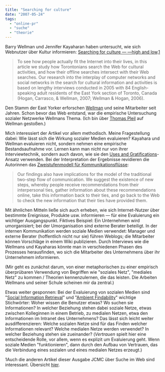 ```yaml
---
title: "Searching for culture"
date: "2007-05-24"
tags: 
  - "online-pr"
  - "suche"
  - "theorie"
---
```


Barry Wellman und Jennifer Kayaharan haben untersucht, wie sich Webnutzer über Kultur informieren: [Searching for culture — —high and low](http://jcmc.indiana.edu/vol12/issue3/kayahara.html "Kayahara, J., and Wellman, B. (2007). Searching for culture — —high and low.  Journal of Computer-Mediated Communication, 12(3), article 4.").[1](#note1)

> To see how people actually fit the Internet into their lives, in this article we study how Torontonians search the Web for cultural activities, and how their offline searches intersect with their Web searches. Our research into the interplay of computer networks and social networks in the search for cultural information and activities is based on lengthy interviews conducted in 2005 with 84 English-speaking adult residents of the East York section of Toronto, Canada (Hogan, Carrasco, & Wellman, 2007; Wellman & Hogan, 2006).

Den Stamm der East Yorker erforschen [Wellman](http://www.chass.utoronto.ca/~wellman/vita/index.html) und seine Mitarbeiter seit Jahren. Schon bevor das Web entstand, war die empirische Untersuchung sozialer Netzwerke Wellmans Thema. (Ich bin über [Thomas Pleil](http://thomaspleil.wordpress.com/2007/03/24/s) auf Wellman gestoßen.)

Mich interessiert der Artikel vor allem methodisch. Meine Fragestellung dabei: Wie lässt sich die Wirkung sozialer Medien evaluieren? Kayahara und Wellman evaluieren nicht, sondern nehmen eine empirische Bestandsaufnahme vor. Lernen kann man nicht nur von ihrer Interviewtechnik, sondern auch davon, wie sie den [Uses and Gratifications](http://www.slazenger.de/ma/uga2.cfm "Definition in der Magisterarbeit von Sven Slazenger: Nutzungsprobleme von Internetanwendungen")\-Ansatz verwenden. Bei der Interpretation der Ergebnisse revidieren die Autorinnen das [Zweistufenmodell für Kommunikationsflüsse](http://www.tcw.utwente.nl/theorieenoverzicht/Theory%20clusters/Mass%20Media/Two_Step_Flow_Theory-1.doc/index.html "Erklärung des Modells auf der Website der Universität Twente"):

> Our findings also have implications for the model of the traditional two-step flow of communication. We suggest the existence of new steps, whereby people receive recommendations from their interpersonal ties, gather information about these recommendations online, take this information back to their ties, and go back to the Web to check the new information that their ties have provided them.

Mit ähnlichen Mitteln ließe sich auch erheben, wie sich Internet-Nutzer über bestimmte Ereignisse, Produkte usw. informieren — für eine Evaluierung ein wichtiger Ausgangspunkt. Fiktives Beispiel: Ein Unternehmen wird umorganisiert; bei der Umorganisation sind externe Berater beteiligt. In der internen Kommunikation werden soziale Medien verwendet: Manager und externe Berater (hoffentlich nicht nur sie) führen Weblogs; die Mitarbeiter können Vorschläge in einem Wiki publizieren. Durch Interviews wie die Wellmans und Kayaharas könnte man in verschiedenen Phasen des Prozesses herausfinden, wo sich die Mitarbeiter des Unternehmens über ihr Unternehmem informieren.

(Mir geht es zunächst darum, von einer metaphorischen zu einer empirisch überprübaren Verwendung von Begriffen wie "soziales Netz", "mediales Netz" zu kommen / Theorien kennenzulernen, die das leisten. Die Arbeiten Wellmans und seiner Schule scheinen mir da zentral.)

Etwas weiter gesponnen: Bei der Evaluierung von sozialen Medien sind "[Social Information Retrieval](http://riinav.blogspot.com/2007/05/workshop-on-social-information.html "Einladung zu einem Workshop über Social Information Retrieval im Blog von Riina Vuorikari")" und "[Ambient Findability](http://www.digital-web.com/articles/ambient_findability/ "Artikel von Peter Morville im Digital Web Magazine")" wichtige Stichwörter: Woher wissen die Benutzer etwas? Wo suchen sie Informationen? In welcher Beziehung stehen dabei soziale Netze, etwas zwischen Kolleginnen in einem Betrieb, zu medialen Netzen, etwa den Informationen im Intranet des Unternehmens? Das lässt sich leicht weiter ausdifferenzieren: Welche sozialen Netze sind für das Finden welcher Informationen relevant? Welche medialen Netze werden verwendet? In welcher Beziehung stehen sie zueinander? (_Vertrauen_ spielt hier eine entscheidende Rolle, vor allem, wenn es explizit um Evaluierung geht. Wenn soziale Medien "funktionieren", dann durch den Aufbau von Vertrauen, das die Verbindung eines sozialen und eines medialen Netzes erzeugt.)

1Auch die anderen Artikel dieser Ausgabe JCMC über Suche im Web sind interessant. Übersicht [hier](http://jcmc.indiana.edu/vol12/issue3/hargittai.html "Hargittai, E., (2007). The social, political, economic, and cultural dimensions of search engines: An introduction. Journal of Computer-Mediated Communication, 12(3), article 1.").
